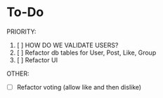 # To-Do

PRIORITY:
1. [ ] HOW DO WE VALIDATE USERS?
2. [ ] Refactor db tables for User, Post, Like, Group
3. [ ] Refactor UI

OTHER:
- [ ] Refactor voting (allow like and then dislike)